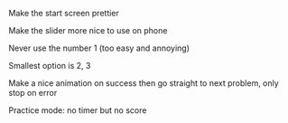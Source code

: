Make the start screen prettier

Make the slider more nice to use on phone

Never use the number 1 (too easy and annoying)

Smallest option is 2, 3

Make a nice animation on success then go straight to next problem, only stop on error

Practice mode: no timer but no score
